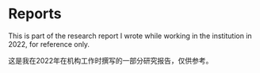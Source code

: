 # Reports

This is part of the research report I wrote while working in the institution in 2022, for reference only.

这是我在2022年在机构工作时撰写的一部分研究报告，仅供参考。

